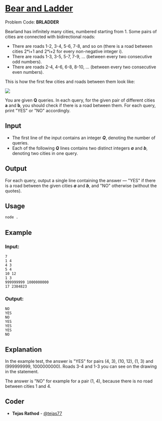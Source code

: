 
# [Bear and Ladder](https://www.codechef.com/problems/BRLADDER)
Problem Code: **BRLADDER**

Bearland has infinitely many cities, numbered starting from 1. Some pairs of cities are connected with bidirectional roads:

- There are roads 1-2, 3-4, 5-6, 7-8, and so on (there is a road between cities 2\*i+1 and 2\*i+2 for every non-negative integer i).
- There are roads 1-3, 3-5, 5-7, 7-9, ... (between every two consecutive odd numbers).
- There are roads 2-4, 4-6, 6-8, 8-10, ... (between every two consecutive even numbers).

This is how the first few cities and roads between them look like:

![](https://codechef_shared.s3.amazonaws.com/uploads/2017/03/LTIME46/BRLADDER.png)

You are given **Q** queries. In each query, for the given pair of different cities **a** and **b**, you should check if there is a road between them. For each query, print "YES" or "NO" accordingly.

## Input

- The first line of the input contains an integer **_Q_**, denoting the number of queries.
- Each of the following **_Q_** lines contains two distinct integers **_a_** and **_b_**, denoting two cities in one query.

## Output

For each query, output a single line containing the answer — "YES" if there is a road between the given cities **_a_** and **_b_**, and "NO" otherwise (without the quotes).

## Usage
```sh
node .
```
## Example
### Input:
```
7
1 4
4 3
5 4
10 12
1 3
999999999 1000000000
17 2384823
```
### Output:
```
NO
YES
NO
YES
YES
YES
NO
```
## Explanation

In the example test, the answer is "YES" for pairs (4, 3), (10, 12), (1, 3) and (999999999, 1000000000). Roads 3-4 and 1-3 you can see on the drawing in the statement.

The answer is "NO" for example for a pair (1, 4), because there is no road between cities 1 and 4.

## Coder

* **Tejas Rathod** - [@tejas77](https://github.com/tejas77)
